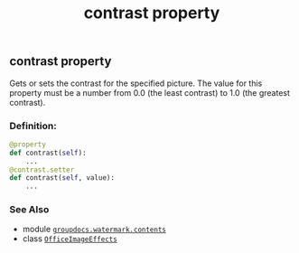 ﻿---
title: contrast property
second_title: GroupDocs.Watermark for Python via .NET API References
description: 
type: docs
url: /python-net/groupdocs.watermark.contents/officeimageeffects/contrast/
is_root: false
weight: 60
---

## contrast property


Gets or sets the contrast for the specified picture. The value for this property
must be a number from 0.0 (the least contrast) to 1.0 (the greatest contrast).
### Definition:
```python
@property
def contrast(self):
    ...
@contrast.setter
def contrast(self, value):
    ...
```

### See Also
* module [`groupdocs.watermark.contents`](../../)
* class [`OfficeImageEffects`](/watermark/python-net/groupdocs.watermark.contents/officeimageeffects)
